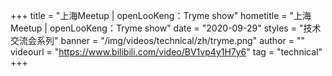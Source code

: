 +++
title = "上海Meetup | openLooKeng：Tryme show"
hometitle = "上海Meetup | openLooKeng：Tryme show"
date = "2020-09-29"
styles = "技术交流会系列"
banner = "/img/videos/technical/zh/tryme.png"
author = ""
videourl = "https://www.bilibili.com/video/BV1vp4y1H7y6"
tag = "technical"
+++